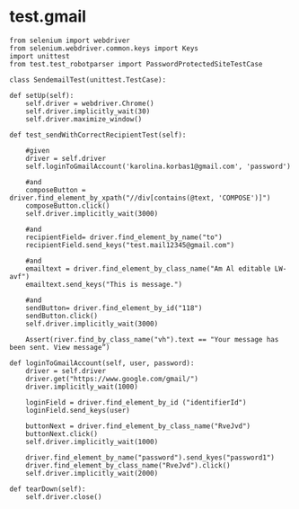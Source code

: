 # test.gmail
    from selenium import webdriver
    from selenium.webdriver.common.keys import Keys
    import unittest
    from test.test_robotparser import PasswordProtectedSiteTestCase

    class SendemailTest(unittest.TestCase):

    def setUp(self):
        self.driver = webdriver.Chrome()
        self.driver.implicitly_wait(30)
        self.driver.maximize_window()

    def test_sendWithCorrectRecipientTest(self):
        
        #given
        driver = self.driver
        self.loginToGmailAccount('karolina.korbas1@gmail.com', 'password')

        #and
        composeButton = driver.find_element_by_xpath("//div[contains(@text, 'COMPOSE')]")
        composeButton.click()
        self.driver.implicitly_wait(3000) 
        
        #and
        recipientField= driver.find_element_by_name("to")
        recipientField.send_keys("test.mail12345@gmail.com")
       
        #and
        emailtext = driver.find_element_by_class_name("Am Al editable LW-avf")
        emailtext.send_keys("This is message.")
        
        #and
        sendButton= driver.find_element_by_id("118")
        sendButton.click()
        self.driver.implicitly_wait(3000) 
        
        Assert(river.find_by_class_name("vh").text == "Your message has been sent. View message”)
        
    def loginToGmailAccount(self, user, password): 
        driver = self.driver
        driver.get("https://www.google.com/gmail/")
        driver.implicitly_wait(1000)

        loginField = driver.find_element_by_id ("identifierId")
        loginField.send_keys(user)
        
        buttonNext = driver.find_element_by_class_name("RveJvd")
        buttonNext.click()
        self.driver.implicitly_wait(1000)    
        
        driver.find_element_by_name("password").send_kyes("password1")
        driver.find_element_by_class_name("RveJvd").click()
        self.driver.implicitly_wait(2000)
        
    def tearDown(self):
        self.driver.close()
